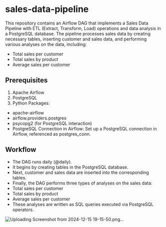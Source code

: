 # sales-data-pipeline

This repository contains an Airflow DAG that implements a Sales Data Pipeline with ETL (Extract, Transform, Load) operations and data analysis in a PostgreSQL database. The pipeline processes sales data by creating necessary tables, inserting customer and sales data, and performing various analyses on the data, including:
- Total sales per customer
- Total sales by product
- Average sales per customer

## Prerequisites
1. Apache Airflow
2. PostgreSQL
3. Python Packages: 
- apache-airflow
- airflow.providers.postgres
- psycopg2 (for PostgreSQL interaction)
- PostgreSQL Connection in Airflow: Set up a PostgreSQL connection in Airflow, referenced as postgres_conn.




## Workflow
- The DAG runs daily (@daily).
- It begins by creating tables in the PostgreSQL database.
- Next, customer and sales data are inserted into the corresponding tables.
- Finally, the DAG performs three types of analyses on the sales data:
- Total sales per customer
- Total sales by product
- Average sales per customer
- These analyses are written as SQL queries executed via PostgreSQL operators.

![Uploading Screenshot from 2024-12-15 19-15-50.png…]()
